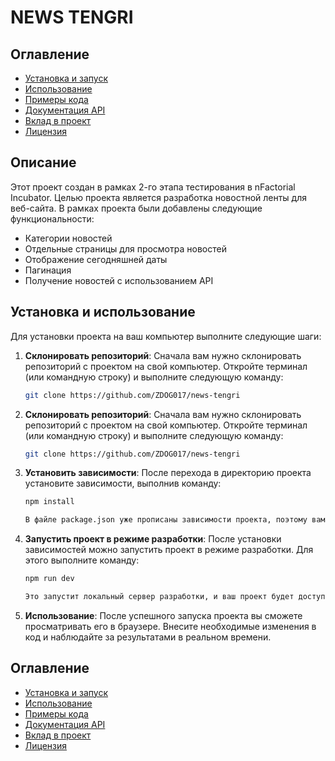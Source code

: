 # NEWS TENGRI

## Оглавление

- [Установка и запуск](#установка-и-запуск)
- [Использование](#использование)
- [Примеры кода](#примеры-кода)
- [Документация API](#документация-api)
- [Вклад в проект](#вклад-в-проект)
- [Лицензия](#лицензия)

## Описание

Этот проект создан в рамках 2-го этапа тестирования в nFactorial Incubator. Целью проекта является разработка новостной ленты для веб-сайта. В рамках проекта были добавлены следующие функциональности:

- Категории новостей
- Отдельные страницы для просмотра новостей
- Отображение сегодняшней даты
- Пагинация
- Получение новостей с использованием API

## Установка и использование

Для установки проекта на ваш компьютер выполните следующие шаги:

1. **Склонировать репозиторий**:
   Сначала вам нужно склонировать репозиторий с проектом на свой компьютер. Откройте терминал (или командную строку) и выполните следующую команду:

   ```bash
   git clone https://github.com/ZDOG017/news-tengri

   ```

2. **Склонировать репозиторий**:
   Сначала вам нужно склонировать репозиторий с проектом на свой компьютер. Откройте терминал (или командную строку) и выполните следующую команду:

   ```bash
   git clone https://github.com/ZDOG017/news-tengri

   ```

3. **Установить зависимости**:
   После перехода в директорию проекта установите зависимости, выполнив команду:

   ```bash
   npm install

   В файле package.json уже прописаны зависимости проекта, поэтому вам не нужно устанавливать React, Vite, Axios и react-router-dom отдельно. Команда npm install, которую я упоминал в инструкции выше, автоматически установит все зависимости, указанные в разделах "dependencies" и "devDependencies" файла package.json.

   ```

4. **Запустить проект в режиме разработки**:
   После установки зависимостей можно запустить проект в режиме разработки. Для этого выполните команду:

   ```bash
   npm run dev

   Это запустит локальный сервер разработки, и ваш проект будет доступен по адресу http://localhost:3000 (будет написано в консоли).

   ```

5. **Использование**:
   После успешного запуска проекта вы сможете просматривать его в браузере. Внесите необходимые изменения в код и наблюдайте за результатами в реальном времени.

## Оглавление

- [Установка и запуск](#установка-и-запуск)
- [Использование](#использование)
- [Примеры кода](#примеры-кода)
- [Документация API](#документация-api)
- [Вклад в проект](#вклад-в-проект)
- [Лицензия](#лицензия)